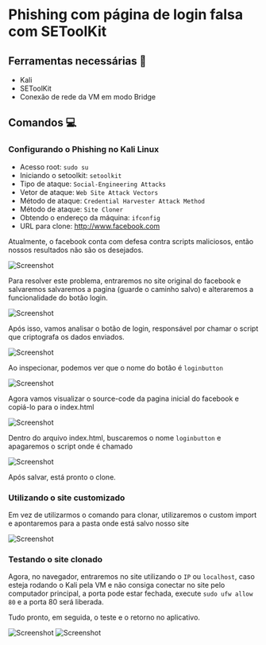 # Phishing com página de login falsa com SEToolKit

## Ferramentas necessárias 🔨

- Kali
- SEToolKit
- Conexão de rede da VM em modo Bridge

## Comandos 💻

### Configurando o Phishing no Kali Linux

- Acesso root: ``` sudo su ```
- Iniciando o setoolkit: ``` setoolkit ```
- Tipo de ataque: ``` Social-Engineering Attacks ```
- Vetor de ataque: ``` Web Site Attack Vectors ```
- Método de ataque: ```Credential Harvester Attack Method ```
- Método de ataque: ``` Site Cloner ```
- Obtendo o endereço da máquina: ``` ifconfig ```
- URL para clone: http://www.facebook.com

Atualmente, o facebook conta com defesa contra scripts maliciosos, então nossos resultados não são os desejados.

![Screenshot](defesa.png)

Para resolver este problema, entraremos no site original do facebook e salvaremos salvaremos a pagina (guarde o caminho salvo) e alteraremos a funcionalidade do botão login.

![Screenshot](saveas.png)

Após isso, vamos analisar o botão de login, responsável por chamar o script que criptografa os dados enviados.

![Screenshot](botao.png)

Ao inspecionar, podemos ver que o nome do botão é ```loginbutton```

![Screenshot](loginbutton.png)

Agora vamos visualizar o source-code da pagina inicial do facebook e copiá-lo para o index.html 

![Screenshot](source.png)

Dentro do arquivo index.html, buscaremos o nome ```loginbutton``` e apagaremos o script onde é chamado

![Screenshot](delete.png)

Após salvar, está pronto o clone. 

### Utilizando o site customizado

Em vez de utilizarmos o comando para clonar, utilizaremos o custom import e apontaremos para a pasta onde está salvo nosso site

![Screenshot](custom.png)

### Testando o site clonado

Agora, no navegador, entraremos no site utilizando o ```IP``` ou ```localhost```, caso esteja rodando o Kali pela VM e não consiga conectar no site pelo computador principal, a porta pode estar fechada, execute ```sudo ufw allow 80``` e a porta 80 será liberada.

Tudo pronto, em seguida, o teste e o retorno no aplicativo.

![Screenshot](teste.png)
![Screenshot](senha.png)